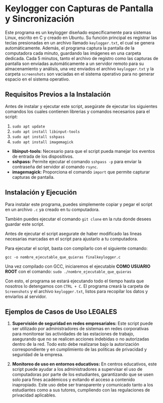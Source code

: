 # Keylogger con Capturas de Pantalla y Sincronización

Este programa es un keylogger diseñado específicamente para sistemas Linux, escrito en C y creado en Ubuntu. Su función principal es registrar las teclas presionadas en un archivo llamado `keylogger.txt`, el cual se genera automáticamente. Además, el programa captura la pantalla de la computadora cada minuto, guardando las imágenes en una carpeta dedicada. Cada 5 minutos, tanto el archivo de registro como las capturas de pantalla son enviadas automáticamente a un servidor remoto para su almacenamiento y análisis, una vez enviados el archivo `keylogger.txt` y la carpeta `screenshots` son vaciadas en el sistema operativo para no generar espacio en el sistema operativo.

## Requisitos Previos a la Instalación

Antes de instalar y ejecutar este script, asegúrate de ejecutar los siguientes comandos los cuales contienen librerias y comandos necesarios para el script:

1. `sudo apt update`
2. `sudo apt install libinput-tools`
3. `sudo apt install sshpass`
4. `sudo apt install imagemagick`

- **libinput-tools:** Necesario para que el script pueda manejar los eventos de entrada de los dispositivos.
- **sshpass:** Permite ejecutar el comando `sshpass -p` para enviar la contraseña del servidor al comando `rsync`.
- **imagemagick:** Proporciona el comando `import` que permite capturar capturas de pantalla.

## Instalación y Ejecución

Para instalar este programa, puedes simplemente copiar y pegar el script en un archivo `.c` ya creado en tu computadora.

También puedes ejecutar el comando `git clone` en la ruta donde desees guardar este script.

Antes de ejecutar el script asegurate de haber modificado las lineas necesarias marcadas en el script para ajustarlo a tu computadora.

Para ejecutar el script, basta con compilarlo con el siguiente comando:

`gcc -o nombre_ejecutable_que_quieras finalkeylogger.c`

Una vez compilado con GCC, iniciaremos el ejecutable **COMO USUARIO ROOT** con el comando:
`sudo ./nombre_ejecutable_que_quieras`

Con esto, el programa se estará ejecutando todo el tiempo hasta que nosotros lo detengamos con `CTRL + C`. El programa creará la carpeta de `Screenshots` y el archivo `keylogger.txt`, listos para recopilar los datos y enviarlos al servidor.

## Ejemplos de Casos de Uso LEGALES

1. **Supervisión de seguridad en redes empresariales:**
   Este script puede ser utilizado por administradores de sistemas en redes corporativas para monitorear las actividades de las estaciones de trabajo, asegurando que no se realicen acciones indebidas o no autorizadas dentro de la red. Todo esto debe realizarse bajo la autorización correspondiente y en cumplimiento de las políticas de privacidad y seguridad de la empresa.

2. **Monitoreo de uso en entornos educativos:**
   En centros educativos, este script puede ayudar a los administradores a supervisar el uso de computadoras por parte de los estudiantes, garantizando que se usen solo para fines académicos y evitando el acceso a contenido inapropiado. Este uso debe ser transparente y comunicado tanto a los estudiantes como a sus tutores, cumpliendo con las regulaciones de privacidad aplicables.
